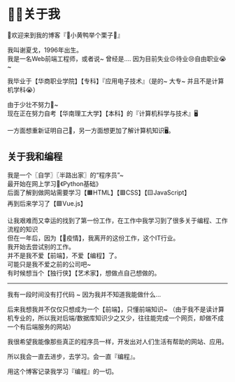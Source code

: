 # 👨‍💻关于我
👋欢迎来到我的博客『🐤小黄鸭举个栗子🌰』

我叫谢夏戈，1996年出生。  
我是一名Web前端工程师，或者说~ 曾经是....  因为目前失业😣待业😢自由职业😭~

我毕业于【华商职业学院】【专科】『应用电子技术』（是的~ 大专~ 并且不是计算机学科😭）  

由于少壮不努力🥬~  
现在正在努力自考【华南理工大学】【本科】的『计算机科学与技术』🖥️

一方面想重新证明自己💪，另一方面想更加了解计算机知识🖥️。

## 关于我和编程
我是一个〖自学〗〖半路出家〗的“程序员”~  
最开始在网上学习🐍《Python基础》  
后面了解到做网站需要学习【🟧HTML】【🟥CSS】【🟨JavaScript】  
再到后来学习了【🟩Vue.js】

让我艰难而又幸运的找到了第一份工作，在工作中我学习到了很多关于编程、工作流程的知识   
但在一年后，因为【🦠疫情】，我离开的这份工作，这个IT行业。  
我开始去尝试别的工作。  
并不是我不爱【前端】，不爱【编程】了。  
可能只是我不爱之前的公司吧~  
有时候想当个【独行侠】【艺术家】，想做点自己想做的。

---

我有一段时间没有打代码 ~ 因为我并不知道我能做什么...  

后来我想我并不仅仅只想成为一个【前端】，只懂前端知识~ （由于我不是读计算机专业的，所以我对后端/数据库知识少之又少，往往能完成一个网页，却做不成一个有后端服务的网站）

我很希望我能像那些真正的程序员一样，开发出对人们生活有帮助的网站、应用。

所以我会一直去进步，去学习。会一直『编程』。

用这个博客记录我学习『编程』的一切。
